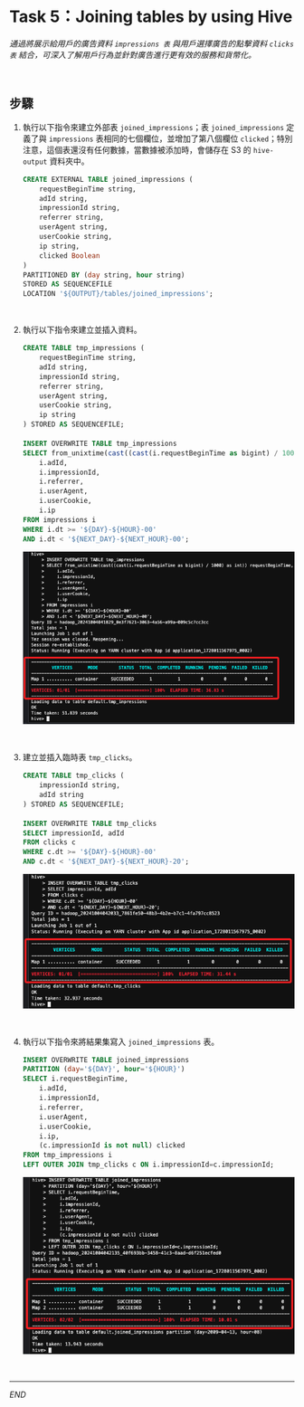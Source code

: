 # Task 5：Joining tables by using Hive

_通過將展示給用戶的廣告資料 `impressions 表` 與用戶選擇廣告的點擊資料 `clicks 表` 結合，可深入了解用戶行為並針對廣告進行更有效的服務和貨幣化。_

<br>

## 步驟

1. 執行以下指令來建立外部表 `joined_impressions`；表 `joined_impressions` 定義了與 `impressions` 表相同的七個欄位，並增加了第八個欄位 `clicked`；特別注意，這個表還沒有任何數據，當數據被添加時，會儲存在 S3 的 `hive-output` 資料夾中。

    ```sql
    CREATE EXTERNAL TABLE joined_impressions (
        requestBeginTime string,
        adId string,
        impressionId string,
        referrer string,
        userAgent string,
        userCookie string,
        ip string,
        clicked Boolean
    )
    PARTITIONED BY (day string, hour string)
    STORED AS SEQUENCEFILE
    LOCATION '${OUTPUT}/tables/joined_impressions';
    ```

<br>

2. 執行以下指令來建立並插入資料。

    ```sql
    CREATE TABLE tmp_impressions (
        requestBeginTime string,
        adId string,
        impressionId string,
        referrer string,
        userAgent string,
        userCookie string,
        ip string
    ) STORED AS SEQUENCEFILE;

    INSERT OVERWRITE TABLE tmp_impressions
    SELECT from_unixtime(cast((cast(i.requestBeginTime as bigint) / 1000) as int)) requestBeginTime,
        i.adId,
        i.impressionId,
        i.referrer,
        i.userAgent,
        i.userCookie,
        i.ip
    FROM impressions i
    WHERE i.dt >= '${DAY}-${HOUR}-00'
    AND i.dt < '${NEXT_DAY}-${NEXT_HOUR}-00';
    ```

    ![](images/img_51.png)

<br>

3. 建立並插入臨時表 `tmp_clicks`。

    ```sql
    CREATE TABLE tmp_clicks (
        impressionId string,
        adId string
    ) STORED AS SEQUENCEFILE;

    INSERT OVERWRITE TABLE tmp_clicks
    SELECT impressionId, adId
    FROM clicks c
    WHERE c.dt >= '${DAY}-${HOUR}-00'
    AND c.dt < '${NEXT_DAY}-${NEXT_HOUR}-20';
    ```

    ![](images/img_52.png)

<br>

4. 執行以下指令來將結果集寫入 `joined_impressions` 表。
    ```sql
    INSERT OVERWRITE TABLE joined_impressions
    PARTITION (day='${DAY}', hour='${HOUR}')
    SELECT i.requestBeginTime,
        i.adId,
        i.impressionId,
        i.referrer,
        i.userAgent,
        i.userCookie,
        i.ip,
        (c.impressionId is not null) clicked
    FROM tmp_impressions i
    LEFT OUTER JOIN tmp_clicks c ON i.impressionId=c.impressionId;
    ```

    ![](images/img_53.png)

<br>

___

_END_

